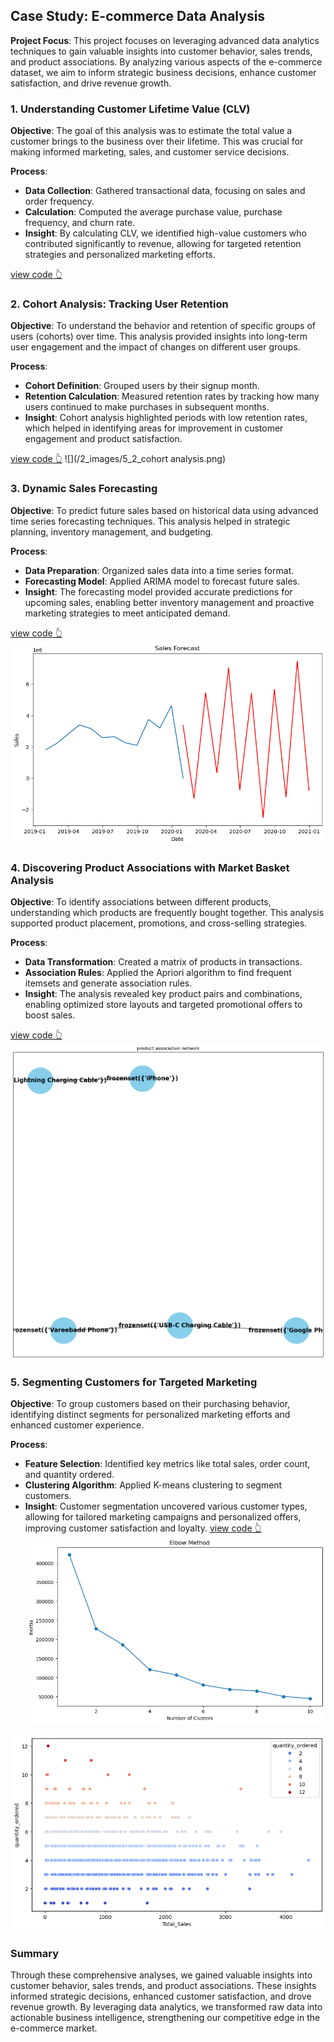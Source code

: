 ## Case Study: E-commerce Data Analysis

**Project Focus**: This project focuses on leveraging advanced data analytics techniques to gain valuable insights into customer behavior, sales trends, and product associations. By analyzing various aspects of the e-commerce dataset, we aim to inform strategic business decisions, enhance customer satisfaction, and drive revenue growth.

### 1. Understanding Customer Lifetime Value (CLV)
**Objective**: The goal of this analysis was to estimate the total value a customer brings to the business over their lifetime. This was crucial for making informed marketing, sales, and customer service decisions.

**Process**:
- **Data Collection**: Gathered transactional data, focusing on sales and order frequency.
- **Calculation**: Computed the average purchase value, purchase frequency, and churn rate.
- **Insight**: By calculating CLV, we identified high-value customers who contributed significantly to revenue, allowing for targeted retention strategies and personalized marketing efforts.

[view code 👆](/5_poroject/5_1_CLV.ipynb)



### 2. Cohort Analysis: Tracking User Retention
**Objective**: To understand the behavior and retention of specific groups of users (cohorts) over time. This analysis provided insights into long-term user engagement and the impact of changes on different user groups.

**Process**:
- **Cohort Definition**: Grouped users by their signup month.
- **Retention Calculation**: Measured retention rates by tracking how many users continued to make purchases in subsequent months.
- **Insight**: Cohort analysis highlighted periods with low retention rates, which helped in identifying areas for improvement in customer engagement and product satisfaction.

[view code 👆](/5_poroject/5_2_cohort_analysis.ipynb)
![](/2_images/5_2_cohort analysis.png)

### 3. Dynamic Sales Forecasting
**Objective**: To predict future sales based on historical data using advanced time series forecasting techniques. This analysis helped in strategic planning, inventory management, and budgeting.

**Process**:
- **Data Preparation**: Organized sales data into a time series format.
- **Forecasting Model**: Applied ARIMA model to forecast future sales.
- **Insight**: The forecasting model provided accurate predictions for upcoming sales, enabling better inventory management and proactive marketing strategies to meet anticipated demand.

[view code 👆](/5_poroject/5_3_time_series.ipynb)
![](/2_images/5_3_forecating.png)


### 4. Discovering Product Associations with Market Basket Analysis
**Objective**: To identify associations between different products, understanding which products are frequently bought together. This analysis supported product placement, promotions, and cross-selling strategies.

**Process**:
- **Data Transformation**: Created a matrix of products in transactions.
- **Association Rules**: Applied the Apriori algorithm to find frequent itemsets and generate association rules.
- **Insight**: The analysis revealed key product pairs and combinations, enabling optimized store layouts and targeted promotional offers to boost sales.

[view code 👆](/5_poroject/5_4_market_basket.ipynb)
![](/2_images/5_4_basket.png)


### 5. Segmenting Customers for Targeted Marketing
**Objective**: To group customers based on their purchasing behavior, identifying distinct segments for personalized marketing efforts and enhanced customer experience.

**Process**:
- **Feature Selection**: Identified key metrics like total sales, order count, and quantity ordered.
- **Clustering Algorithm**: Applied K-means clustering to segment customers.
- **Insight**: Customer segmentation uncovered various customer types, allowing for tailored marketing campaigns and personalized offers, improving customer satisfaction and loyalty.
[view code 👆](/5_poroject/5_5_customer_segmentation.ipynb)
![](/2_images/5_5_1_clustering.png)

![](/2_images/5_5_2_clustering.png)

### Summary
Through these comprehensive analyses, we gained valuable insights into customer behavior, sales trends, and product associations. These insights informed strategic decisions, enhanced customer satisfaction, and drove revenue growth. By leveraging data analytics, we transformed raw data into actionable business intelligence, strengthening our competitive edge in the e-commerce market.
